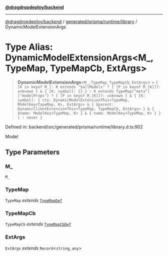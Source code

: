 [**@dragdropdeploy/backend**](../../../../../README.md)

***

[@dragdropdeploy/backend](../../../../../README.md) / [generated/prisma/runtime/library](../README.md) / DynamicModelExtensionArgs

# Type Alias: DynamicModelExtensionArgs\<M_, TypeMap, TypeMapCb, ExtArgs\>

> **DynamicModelExtensionArgs**\<`M_`, `TypeMap`, `TypeMapCb`, `ExtArgs`\> = `{ [K in keyof M_]: K extends "$allModels" ? { [P in keyof M_[K]]?: unknown } & { [K: symbol]: {} } : K extends TypeMap["meta"]["modelProps"] ? { [P in keyof M_[K]]?: unknown } & { [K: symbol]: { ctx: DynamicModelExtensionThis<TypeMap, ModelKey<TypeMap, K>, ExtArgs> & { $parent: DynamicClientExtensionThis<TypeMap, TypeMapCb, ExtArgs> } & { $name: ModelKey<TypeMap, K> } & { name: ModelKey<TypeMap, K> } } } : never }`

Defined in: backend/src/generated/prisma/runtime/library.d.ts:902

Model

## Type Parameters

### M_

`M_`

### TypeMap

`TypeMap` *extends* [`TypeMapDef`](TypeMapDef.md)

### TypeMapCb

`TypeMapCb` *extends* [`TypeMapCbDef`](TypeMapCbDef.md)

### ExtArgs

`ExtArgs` *extends* `Record`\<`string`, `any`\>

